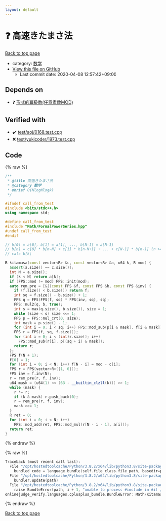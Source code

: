 ```yaml
---
layout: default
---
```


<!-- mathjax config similar to math.stackexchange -->
<script type="text/javascript" async
  src="https://cdnjs.cloudflare.com/ajax/libs/mathjax/2.7.5/MathJax.js?config=TeX-MML-AM_CHTML">
</script>
<script type="text/x-mathjax-config">
  MathJax.Hub.Config({
    TeX: { equationNumbers: { autoNumber: "AMS" }},
    tex2jax: {
      inlineMath: [ ['$','$'] ],
      processEscapes: true
    },
    "HTML-CSS": { matchFontHeight: false },
    displayAlign: "left",
    displayIndent: "2em"
  });
</script>

<script type="text/javascript" src="https://cdnjs.cloudflare.com/ajax/libs/jquery/3.4.1/jquery.min.js"></script>
<script src="https://cdn.jsdelivr.net/npm/jquery-balloon-js@1.1.2/jquery.balloon.min.js" integrity="sha256-ZEYs9VrgAeNuPvs15E39OsyOJaIkXEEt10fzxJ20+2I=" crossorigin="anonymous"></script>
<script type="text/javascript" src="../../assets/js/copy-button.js"></script>
<link rel="stylesheet" href="../../assets/css/copy-button.css" />


# :question: 高速きたまさ法

<a href="../../index.html">Back to top page</a>

* category: <a href="../../index.html#6e65831863dbf272b7a65cd8df1a440d">数学</a>
* <a href="{{ site.github.repository_url }}/blob/master/Math/Kitamasa.hpp">View this file on GitHub</a>
    - Last commit date: 2020-04-08 12:57:42+09:00




## Depends on

* :question: <a href="FormalPowerSeries.hpp.html">形式的冪級数(任意素数MOD)</a>


## Verified with

* :heavy_check_mark: <a href="../../verify/test/aoj/0168.test.cpp.html">test/aoj/0168.test.cpp</a>
* :x: <a href="../../verify/test/yukicoder/1973.test.cpp.html">test/yukicoder/1973.test.cpp</a>


## Code

<a id="unbundled"></a>
{% raw %}
```cpp
/**
 * @title 高速きたまさ法
 * @category 数学
 * @brief O(NlogNlogk)
 */

#ifndef call_from_test
#include <bits/stdc++.h>
using namespace std;

#define call_from_test
#include "Math/FormalPowerSeries.hpp"
#undef call_from_test
#endif

// b[0] = a[0], b[1] = a[1], ..., b[N-1] = a[N-1]
// b[n] = c[0] * b[n-N] + c[1] * b[n-N+1] + ... + c[N-1] * b[n-1] (n >= N)
// calc b[k]

R kitamasa(const vector<R> &c, const vector<R> &a, u64 k, R mod) {
  assert(a.size() == c.size());
  int N = a.size();
  if (k < N) return a[k];
  if (FPS::mod != mod) FPS::init(mod);
  auto rem_pre = [&](const FPS &f, const FPS &b, const FPS &inv) {
    if (f.size() < b.size()) return f;
    int sq = f.size() - b.size() + 1;
    FPS q = FPS(FPS(f, sq) * FPS(inv, sq), sq);
    FPS::mul2(q, b, true);
    int s = max(q.size(), b.size()), size = 1;
    while (size < s) size <<= 1;
    FPS p = FPS::mul_crt(0, size);
    int mask = p.size() - 1;
    for (int i = 0; i < sq; i++) FPS::mod_sub(p[i & mask], f[i & mask]);
    FPS r = FPS(f, sq, f.size());
    for (int i = 0; i < (int)r.size(); i++)
      FPS::mod_sub(r[i], p[(sq + i) & mask]);
    return r;
  };
  FPS f(N + 1);
  f[0] = 1;
  for (int i = 0; i < N; i++) f[N - i] = mod - c[i];
  FPS r = FPS(vector<R>({1, 0}));
  FPS inv = f.inv(N);
  r = rem_pre(r, f, inv);
  u64 mask = (u64(1) << (63 - __builtin_clzll(k))) >> 1;
  while (mask) {
    r *= r;
    if (k & mask) r.push_back(0);
    r = rem_pre(r, f, inv);
    mask >>= 1;
  }
  R ret = 0;
  for (int i = 0; i < N; i++)
    FPS::mod_add(ret, FPS::mod_mul(r[N - i - 1], a[i]));
  return ret;
}

```
{% endraw %}

<a id="bundled"></a>
{% raw %}
```cpp
Traceback (most recent call last):
  File "/opt/hostedtoolcache/Python/3.8.2/x64/lib/python3.8/site-packages/onlinejudge_verify/docs.py", line 340, in write_contents
    bundled_code = language.bundle(self.file_class.file_path, basedir=pathlib.Path.cwd())
  File "/opt/hostedtoolcache/Python/3.8.2/x64/lib/python3.8/site-packages/onlinejudge_verify/languages/cplusplus.py", line 170, in bundle
    bundler.update(path)
  File "/opt/hostedtoolcache/Python/3.8.2/x64/lib/python3.8/site-packages/onlinejudge_verify/languages/cplusplus_bundle.py", line 281, in update
    raise BundleError(path, i + 1, "unable to process #include in #if / #ifdef / #ifndef other than include guards")
onlinejudge_verify.languages.cplusplus_bundle.BundleError: Math/Kitamasa.hpp: line 12: unable to process #include in #if / #ifdef / #ifndef other than include guards

```
{% endraw %}

<a href="../../index.html">Back to top page</a>

